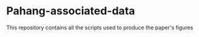 # Pahang-associated-data
This repository contains all the scripts used to produce the paper's figures
